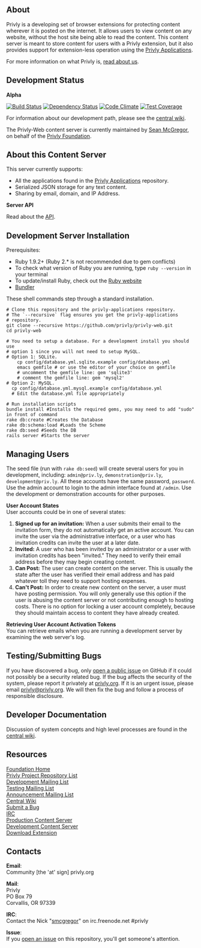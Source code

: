 ## About ##

Privly is a developing set of browser extensions for protecting content wherever it is posted on the internet. It allows users to view content on any website, without the host site being able to read the content. This content server is meant to store content for users with a Privly extension, but it also provides support for extension-less operation using the [Privly Applications](https://github.com/privly/privly-applications).

For more information on what Privly is, [read about us](https://priv.ly/pages/about).

## Development Status ##

**Alpha**

[![Build Status](https://travis-ci.org/privly/privly-web.svg)](https://travis-ci.org/privly/privly-web)
[![Dependency Status](https://gemnasium.com/privly/privly-web.png?travis)](https://gemnasium.com/privly/privly-web)
[![Code Climate](https://codeclimate.com/github/privly/privly-web/badges/gpa.svg)](https://codeclimate.com/github/privly/privly-web)
[![Test Coverage](https://codeclimate.com/github/privly/privly-web/badges/coverage.svg)](https://codeclimate.com/github/privly/privly-web)

For information about our development path, please see the [central wiki](https://github.com/privly/privly-organization/wiki/Version-List).

The Privly-Web content server is currently maintained by [Sean McGregor](https://github.com/smcgregor), on behalf of the [Privly Foundation](http://www.privly.org).

## About this Content Server ##

This server currently supports:

* All the applications found in the [Privly Applications](https://github.com/privly/privly-applications) repository.
* Serialized JSON storage for any text content.
* Sharing by email, domain, and IP Address.

**Server API**  

Read about the [API](https://github.com/privly/privly-web/blob/master/API.md).

## Development Server Installation ##

Prerequisites:

* Ruby 1.9.2+ (Ruby 2.* is not recommended due to gem conflicts)
 * To check what version of Ruby you are running, type `ruby --version` in your terminal
 * To update/install Ruby, check out the [Ruby website](https://www.ruby-lang.org/en/downloads/)
* [Bundler](http://bundler.io/)

These shell commands step through a standard installation.

    # Clone this repository and the privly-applications repository.
    # The `--recursive` flag ensures you get the privly-applications
    # repository.
    git clone --recursive https://github.com/privly/privly-web.git
    cd privly-web
    
    # You need to setup a database. For a development install you should use
    # option 1 since you will not need to setup MySQL.
    # Option 1: SQLite.
        cp config/database.yml.sqlite.example config/database.yml
        emacs gemfile # or use the editor of your choice on gemfile
        # uncomment the gemfile line: gem 'sqlite3'
        # comment the gemfile line: gem 'mysql2'
    # Option 2: MySQL.
      cp config/database.yml.mysql.example config/database.yml
      # Edit the database.yml file appropriately
    
    # Run installation scripts
    bundle install #Installs the required gems, you may need to add "sudo" in front of command
    rake db:create #Creates the Database
    rake db:schema:load #Loads the Scheme
    rake db:seed #Seeds the DB
    rails server #Starts the server

## Managing Users

The seed file (run with `rake db:seed`) will create several users for you in development, including: `admin@priv.ly`, `demonstration@priv.ly`, `development@priv.ly`. All these accounts have the same password, `password`. Use the admin account to login to the admin interface found at `/admin`. Use the development or demonstration accounts for other purposes.

**User Account States**  
User accounts could be in one of several states:

1. **Signed up for an invitation:** When a user submits their email to the invitation form, they do not automatically get an active account. You can invite the user via the administrative interface, or a user who has invitation credits can invite the user at a later date.
1. **Invited:** A user who has been invited by an administrator or a user with invitation credits has been "invited." They need to verify their email address before they may begin creating content.
1. **Can Post:** The user can create content on the server. This is usually the state after the user has verified their email address and has paid whatever toll they need to support hosting expenses.
1. **Can't Post:** In order to create new content on the server, a user must have posting permission. You will only generally use this option if the user is abusing the content server or not contributing enough to hosting costs. There is no option for locking a user account completely, because they should maintain access to content they have already created.

**Retrieving User Account Activation Tokens**  
You can retrieve emails when you are running a development server by examining the web server's log.

## Testing/Submitting Bugs ##

If you have discovered a bug, only [open a public issue](https://github.com/privly/privly-web/issues/new) on GitHub if it could not possibly be a security related bug. If the bug affects the security of the system, please report it privately at [privly.org](http://www.privly.org/content/bug-report). If it is an urgent issue, please email privly@privly.org. We will then fix the bug and follow a process of responsible disclosure.

## Developer Documentation ##

Discussion of system concepts and high level processes are found in the [central wiki](https://github.com/privly/privly-organization/wiki).

## Resources ##

[Foundation Home](http://www.privly.org)  
[Privly Project Repository List](https://github.com/privly)  
[Development Mailing List](http://groups.google.com/group/privly)  
[Testing Mailing List](http://groups.google.com/group/privly-test)  
[Announcement Mailing List](http://groups.google.com/group/privly-announce)  
[Central Wiki](https://github.com/privly/privly-organization/wiki)  
[Submit a Bug](http://www.privly.org/content/bug-report)  
[IRC](http://www.privly.org/content/irc)  
[Production Content Server](https://privlyalpha.org)  
[Development Content Server](https://dev.privly.org)  
[Download Extension](https://priv.ly/pages/download)  

## Contacts ##

**Email**:  
Community [the 'at' sign] privly.org  

**Mail**:  
Privly  
PO Box 79  
Corvallis, OR 97339 
 
**IRC**:  
Contact the Nick "[smcgregor](https://github.com/smcgregor)" on irc.freenode.net #privly

**Issue**:  
If you [open an issue](https://github.com/privly/privly-web/issues) on this repository, you'll get someone's attention.
